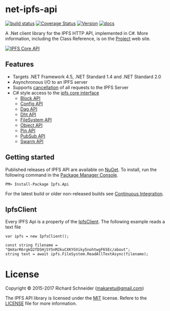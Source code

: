 # net-ipfs-api

[![build status](https://ci.appveyor.com/api/projects/status/github/richardschneider/net-ipfs-api?branch=master&svg=true)](https://ci.appveyor.com/project/richardschneider/net-ipfs-api) 
[![Coverage Status](https://coveralls.io/repos/richardschneider/net-ipfs-api/badge.svg?branch=master&service=github)](https://coveralls.io/github/richardschneider/net-ipfs-api?branch=master)
[![Version](https://img.shields.io/nuget/v/Ipfs.Api.svg)](https://www.nuget.org/packages/Ipfs.Api)
[![docs](https://cdn.rawgit.com/richardschneider/net-ipfs-core/master/doc/images/docs-latest-green.svg)](https://richardschneider.github.io/net-ipfs-api)


A .Net client library for the IPFS HTTP API, implemented in C#. 
More information, including the Class Reference, is on the [Project](https://richardschneider.github.io/net-ipfs-api/) web site.

[![IPFS Core API](https://github.com/ipfs/interface-ipfs-core/raw/master/img/badge.png)](https://github.com/ipfs/interface-ipfs-core)

## Features

- Targets .NET Framework 4.5, .NET Standard 1.4 and .NET Standard 2.0
- Asynchronous I/O to an IPFS server
- Supports [cancellation](https://richardschneider.github.io/net-ipfs-api/articles/cancellation.html) of all requests to the IPFS Server
- C# style access to the [ipfs core interface](https://github.com/ipfs/interface-ipfs-core#api)
  - [Block API](https://richardschneider.github.io/net-ipfs-api/api/Ipfs.Api.BlockApi.html)
  - [Config API](https://richardschneider.github.io/net-ipfs-api/api/Ipfs.Api.ConfigApi.html)
  - [Dag API](https://richardschneider.github.io/net-ipfs-api/api/Ipfs.Api.DagApi.html)
  - [Dht API](https://richardschneider.github.io/net-ipfs-api/api/Ipfs.Api.DhtApi.html)
  - [FileSystem API](https://richardschneider.github.io/net-ipfs-api/api/Ipfs.Api.FileSystemApi.html)
  - [Object API](https://richardschneider.github.io/net-ipfs-api/api/Ipfs.Api.ObjectApi.html)
  - [Pin API](https://richardschneider.github.io/net-ipfs-api/api/Ipfs.Api.PinApi.html)
  - [PubSub API](https://richardschneider.github.io/net-ipfs-api/api/Ipfs.Api.PubSubApi.html)
  - [Swarm API](https://richardschneider.github.io/net-ipfs-api/api/Ipfs.Api.SwarmApi.html)

## Getting started

Published releases of IPFS API are available on [NuGet](https://www.nuget.org/packages/ipfs.api/).  To install, run the following command in the [Package Manager Console](https://docs.nuget.org/docs/start-here/using-the-package-manager-console).

    PM> Install-Package Ipfs.Api
    
For the latest build or older non-released builds see [Continuous Integration](https://github.com/richardschneider/net-ipfs-core/wiki/Continuous-Integration).

## IpfsClient

Every IPFS Api is a property of the [IpfsClient](https://richardschneider.github.io/net-ipfs-api/api/Ipfs.Api.IpfsClient.html).  The following example reads a text file

```
var ipfs = new IpfsClient();

const string filename = "QmXarR6rgkQ2fDSHjSY5nM2kuCXKYGViky5nohtwgF65Ec/about";
string text = await ipfs.FileSystem.ReadAllTextAsync(filename);
```

# License
Copyright © 2015-2017 Richard Schneider (makaretu@gmail.com)

The IPFS API library is licensed under the [MIT](http://www.opensource.org/licenses/mit-license.php "Read more about the MIT license form") license. Refere to the [LICENSE](https://github.com/richardschneider/net-ipfs-api/blob/master/LICENSE) file for more information.
